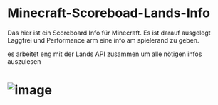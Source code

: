 # Minecraft-Scoreboad-Lands-Info
Das hier ist ein Scoreboard Info für Minecraft. Es ist darauf ausgelegt Laggfrei und Performance arm eine info am spielerand zu geben.

es arbeitet eng mit der Lands API zusammen um alle nötigen infos auszulesen
# ![image](https://cloud.rakutt.eu/apps/files_sharing/publicpreview/cfF3Sk3KosqkLYS?x=1602&y=454&a=true&file=Scoreboard-Info-pic2.png&scalingup=0)
